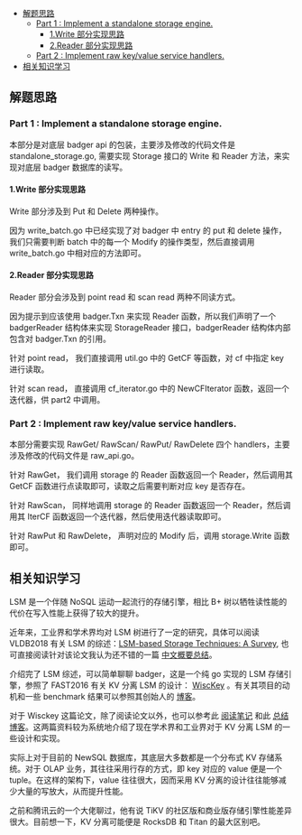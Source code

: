 <!-- TOC -->

- [解题思路](#解题思路)
    - [Part 1 : Implement a standalone storage engine.](#part-1--implement-a-standalone-storage-engine)
        - [1.Write 部分实现思路](#1write-部分实现思路)
        - [2.Reader 部分实现思路](#2reader-部分实现思路)
    - [Part 2 : Implement raw key/value service handlers.](#part-2--implement-raw-keyvalue-service-handlers)
- [相关知识学习](#相关知识学习)

<!-- /TOC -->

## 解题思路

### Part 1 : Implement a standalone storage engine.

本部分是对底层 badger api 的包装，主要涉及修改的代码文件是 standalone_storage.go, 需要实现 Storage 接口的 Write 和 Reader 方法，来实现对底层 badger 数据库的读写。

#### 1.Write 部分实现思路

Write 部分涉及到 Put 和 Delete 两种操作。

因为 write_batch.go 中已经实现了对 badger 中 entry 的 put 和 delete 操作，我们只需要判断 batch 中的每一个 Modify 的操作类型，然后直接调用 write_batch.go 中相对应的方法即可。

#### 2.Reader 部分实现思路

Reader 部分会涉及到 point read 和 scan read 两种不同读方式。

因为提示到应该使用 badger.Txn 来实现 Reader 函数，所以我们声明了一个 badgerReader 结构体来实现 StorageReader 接口，badgerReader 结构体内部包含对 badger.Txn 的引用。

针对 point read，
我们直接调用 util.go 中的 GetCF 等函数，对 cf 中指定 key 进行读取。

针对 scan read，
直接调用 cf_iterator.go 中的 NewCFIterator 函数，返回一个迭代器，供 part2 中调用。

### Part 2 : Implement raw key/value service handlers.

本部分需要实现 RawGet/ RawScan/ RawPut/ RawDelete 四个 handlers，主要涉及修改的代码文件是 raw_api.go。

针对 RawGet，
我们调用 storage 的 Reader 函数返回一个 Reader，然后调用其 GetCF 函数进行点读取即可，读取之后需要判断对应 key 是否存在。

针对 RawScan，
同样地调用 storage 的 Reader 函数返回一个 Reader，然后调用其 IterCF 函数返回一个迭代器，然后使用迭代器读取即可。

针对 RawPut 和 RawDelete，
声明对应的 Modify 后，调用 storage.Write 函数即可。

## 相关知识学习

LSM 是一个伴随 NoSQL 运动一起流行的存储引擎，相比 B+ 树以牺牲读性能的代价在写入性能上获得了较大的提升。

近年来，工业界和学术界均对 LSM 树进行了一定的研究，具体可以阅读 VLDB2018 有关 LSM 的综述：[LSM-based Storage Techniques: A Survey](https://arxiv.org/pdf/1812.07527.pdf), 也可直接阅读针对该论文我认为还不错的一篇 [中文概要总结](https://blog.shunzi.tech/post/vldbj-2018lsm-based-storage-techniques-a-survey/)。

介绍完了 LSM 综述，可以简单聊聊 badger，这是一个纯 go 实现的 LSM 存储引擎，参照了 FAST2016 有关 KV 分离 LSM 的设计： [WiscKey](https://www.usenix.org/system/files/conference/fast16/fast16-papers-lu.pdf) 。有关其项目的动机和一些 benchmark 结果可以参照其创始人的 [博客](https://dgraph.io/blog/post/badger/)。

对于 Wisckey 这篇论文，除了阅读论文以外，也可以参考此 [阅读笔记](https://www.scienjus.com/wisckey/) 和此 [总结博客](https://www.skyzh.dev/posts/articles/2021-08-07-lsm-kv-separation-overview/)。这两篇资料较为系统地介绍了现在学术界和工业界对于 KV 分离 LSM 的一些设计和实现。

实际上对于目前的 NewSQL 数据库，其底层大多数都是一个分布式 KV 存储系统。对于 OLAP 业务，其往往采用行存的方式，即 key 对应的 value 便是一个 tuple。在这样的架构下，value 往往很大，因而采用 KV 分离的设计往往能够减少大量的写放大，从而提升性能。

之前和腾讯云的一个大佬聊过，他有说 TiKV 的社区版和商业版存储引擎性能差异很大。目前想一下，KV 分离可能便是 RocksDB 和 Titan 的最大区别吧。